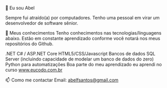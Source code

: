 👋 Eu sou Abel

Sempre fui atraído(a) por computadores. Tenho uma pessoal em virar um desenvolvedor de software sênior.

👀 Meus conhecimentos
Tenho conhecimentos nas tecnologias/linguagens abaixo. Estão em constante aprendizado conforme você notará nos meus repositórios do Github.

.NET C# / ASP.NET Core
HTML5/CSS/Javascript
Bancos de dados SQL Server (incluindo capacidade de modelar um banco de dados do zero)
Python para automatizações
Boa parte do meu aprendizado eu aprendi no curso www.eucodo.com.br

📫 Como me contactar
Email: abelfsantos@gmail.com
